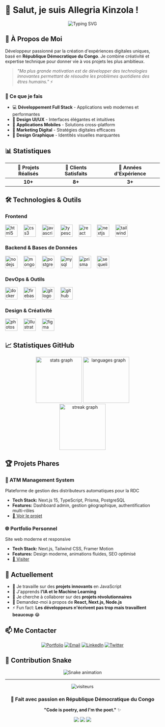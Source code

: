 # 👋 Salut, je suis Allegria Kinzola !

<div align="center">
  <img src="https://readme-typing-svg.herokuapp.com?font=Fira+Code&pause=1000&color=2196F3&center=true&vCenter=true&width=435&lines=D%C3%A9veloppeur+Full+Stack;Marketeur+Digital;Graphiste+Cr%C3%A9atif;Passionn%C3%A9+de+JavaScript+%F0%9F%92%96" alt="Typing SVG" />
</div>

## 🚀 À Propos de Moi

Développeur passionné par la création d'expériences digitales uniques, basé en **République Démocratique du Congo**. Je combine créativité et expertise technique pour donner vie à vos projets les plus ambitieux.

> *"Ma plus grande motivation est de développer des technologies innovantes permettant de résoudre les problèmes quotidiens des êtres humains."* ⚡

### 🎯 Ce que je fais
- 💻 **Développement Full Stack** - Applications web modernes et performantes
- 🎨 **Design UI/UX** - Interfaces élégantes et intuitives  
- 📱 **Applications Mobiles** - Solutions cross-platform
- 🚀 **Marketing Digital** - Stratégies digitales efficaces
- 🎨 **Design Graphique** - Identités visuelles marquantes

## 📊 Statistiques

<div align="center">
  
| 🚀 Projets Réalisés | 👥 Clients Satisfaits | 📅 Années d'Expérience |
|:-------------------:|:---------------------:|:----------------------:|
| **10+** | **8+** | **3+** |

</div>

## 🛠️ Technologies & Outils

### Frontend
<div align="left">
  <img src="https://cdn.jsdelivr.net/gh/devicons/devicon/icons/html5/html5-original.svg" height="40" alt="html5 logo" />
  <img width="12" />
  <img src="https://cdn.jsdelivr.net/gh/devicons/devicon/icons/css3/css3-original.svg" height="40" alt="css3 logo" />
  <img width="12" />
  <img src="https://cdn.jsdelivr.net/gh/devicons/devicon/icons/javascript/javascript-original.svg" height="40" alt="javascript logo" />
  <img width="12" />
  <img src="https://cdn.jsdelivr.net/gh/devicons/devicon/icons/typescript/typescript-original.svg" height="40" alt="typescript logo" />
  <img width="12" />
  <img src="https://cdn.jsdelivr.net/gh/devicons/devicon/icons/react/react-original.svg" height="40" alt="react logo" />
  <img width="12" />
  <img src="https://cdn.jsdelivr.net/gh/devicons/devicon/icons/nextjs/nextjs-original.svg" height="40" alt="nextjs logo" />
  <img width="12" />
  <img src="https://cdn.jsdelivr.net/gh/devicons/devicon/icons/tailwindcss/tailwindcss-original-wordmark.svg" height="40" alt="tailwindcss logo" />
</div>

### Backend & Bases de Données
<div align="left">
  <img src="https://cdn.jsdelivr.net/gh/devicons/devicon/icons/nodejs/nodejs-original.svg" height="40" alt="nodejs logo" />
  <img width="12" />
  <img src="https://cdn.jsdelivr.net/gh/devicons/devicon/icons/mongodb/mongodb-original.svg" height="40" alt="mongodb logo" />
  <img width="12" />
  <img src="https://cdn.jsdelivr.net/gh/devicons/devicon/icons/postgresql/postgresql-original.svg" height="40" alt="postgresql logo" />
  <img width="12" />
  <img src="https://cdn.jsdelivr.net/gh/devicons/devicon/icons/mysql/mysql-original.svg" height="40" alt="mysql logo" />
  <img width="12" />
  <img src="https://cdn.jsdelivr.net/gh/devicons/devicon/icons/prisma/prisma-original.svg" height="40" alt="prisma logo" />
  <img width="12" />
  <img src="https://cdn.jsdelivr.net/gh/devicons/devicon/icons/sequelize/sequelize-original.svg" height="40" alt="sequelize logo" />
</div>

### DevOps & Outils
<div align="left">
  <img src="https://cdn.jsdelivr.net/gh/devicons/devicon/icons/docker/docker-original.svg" height="40" alt="docker logo" />
  <img width="12" />
  <img src="https://cdn.jsdelivr.net/gh/devicons/devicon/icons/firebase/firebase-plain.svg" height="40" alt="firebase logo" />
  <img width="12" />
  <img src="https://cdn.jsdelivr.net/gh/devicons/devicon/icons/git/git-original.svg" height="40" alt="git logo" />
  <img width="12" />
  <img src="https://cdn.jsdelivr.net/gh/devicons/devicon/icons/github/github-original.svg" height="40" alt="github logo" />
</div>

### Design & Créativité
<div align="left">
  <img src="https://cdn.jsdelivr.net/gh/devicons/devicon/icons/photoshop/photoshop-plain.svg" height="40" alt="photoshop logo" />
  <img width="12" />
  <img src="https://cdn.jsdelivr.net/gh/devicons/devicon/icons/illustrator/illustrator-plain.svg" height="40" alt="illustrator logo" />
  <img width="12" />
  <img src="https://cdn.jsdelivr.net/gh/devicons/devicon/icons/figma/figma-original.svg" height="40" alt="figma logo" />
</div>

## 📈 Statistiques GitHub

<div align="center">
  <img src="https://github-readme-stats.vercel.app/api?username=allegriakinzola&hide_title=false&hide_rank=false&show_icons=true&include_all_commits=true&count_private=true&disable_animations=false&theme=tokyonight&locale=fr&hide_border=false&order=1" height="150" alt="stats graph" />
  <img src="https://github-readme-stats.vercel.app/api/top-langs?username=allegriakinzola&locale=fr&hide_title=false&layout=compact&card_width=320&langs_count=8&theme=tokyonight&hide_border=false&order=2" height="150" alt="languages graph" />
</div>

<div align="center">
  <img src="https://streak-stats.demolab.com?user=allegriakinzola&locale=fr&mode=daily&theme=tokyonight&hide_border=false&border_radius=5&order=3" height="150" alt="streak graph" />
</div>

## 🏆 Projets Phares

### 🏧 ATM Management System
Plateforme de gestion des distributeurs automatiques pour la RDC
- **Tech Stack:** Next.js 15, TypeScript, Prisma, PostgreSQL
- **Features:** Dashboard admin, gestion géographique, authentification multi-rôles
- [🔗 Voir le projet](https://github.com/allegriakinzola/atm)

### 🌐 Portfolio Personnel
Site web moderne et responsive
- **Tech Stack:** Next.js, Tailwind CSS, Framer Motion
- **Features:** Design moderne, animations fluides, SEO optimisé
- [🔗 Visiter](https://allegriakinzola.com)

## 🎯 Actuellement

- 🔭 Je travaille sur des **projets innovants** en JavaScript
- 🌱 J'apprends **l'IA et le Machine Learning**
- 👯 Je cherche à collaborer sur des **projets révolutionnaires**
- 💬 Demandez-moi à propos de **React, Next.js, Node.js**
- ⚡ Fun fact: **Les développeurs n'écrivent pas trop mais travaillent beaucoup** 😂

## 📫 Me Contacter

<div align="center">
  
[![Portfolio](https://img.shields.io/badge/Portfolio-000000?style=for-the-badge&logo=About.me&logoColor=white)](https://allegriakinzola.com)
[![Email](https://img.shields.io/badge/Email-D14836?style=for-the-badge&logo=gmail&logoColor=white)](mailto:contact@allegriakinzola.com)
[![LinkedIn](https://img.shields.io/badge/LinkedIn-0077B5?style=for-the-badge&logo=linkedin&logoColor=white)](https://linkedin.com/in/allegriakinzola)
[![Twitter](https://img.shields.io/badge/Twitter-1DA1F2?style=for-the-badge&logo=twitter&logoColor=white)](https://twitter.com/allegriakinzola)

</div>

## 🐍 Contribution Snake

<div align="center">
  <img src="https://raw.githubusercontent.com/allegriakinzola/allegriakinzola/output/snake.svg" alt="Snake animation" />
</div>

---

<div align="center">
  <img src="https://komarev.com/ghpvc/?username=allegriakinzola&label=Visiteurs&color=0e75b6&style=flat" alt="visiteurs" />
  
  ### 💖 Fait avec passion en République Démocratique du Congo
  
  **"Code is poetry, and I'm the poet."** ✨
</div>

<!-- Badges animés -->
<div align="center">
  <img src="https://img.shields.io/badge/Made%20with-❤️-red.svg" />
  <img src="https://img.shields.io/badge/JavaScript-💖-yellow.svg" />
  <img src="https://img.shields.io/badge/Open%20Source-✨-green.svg" />
</div>
